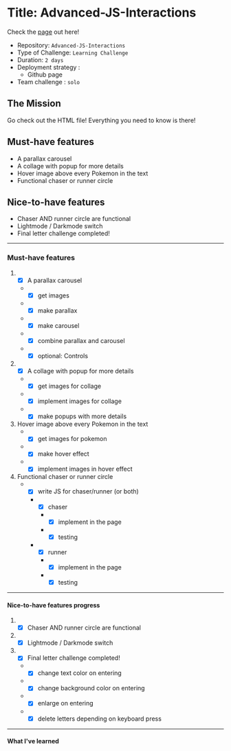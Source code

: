 
# Title: Advanced-JS-Interactions
Check the [page](https://glinchflash.github.io/advanced-interactions/) out here!

- Repository: `Advanced-JS-Interactions`
- Type of Challenge: `Learning Challenge`
- Duration: `2 days`
- Deployment strategy : 
	- Github page
- Team challenge : `solo`


## The Mission
Go check out the HTML file! Everything you need to know is there!

## Must-have features
- A parallax carousel
- A collage with popup for more details
- Hover image above every Pokemon in the text
- Functional chaser or runner circle

## Nice-to-have features
- Chaser AND runner circle are functional
- Lightmode / Darkmode switch
- Final letter challenge completed!
---

### Must-have features

1. - [x]  A parallax carousel
   * - [x] get images
   * - [x] make parallax
   * - [x] make carousel
   * - [x] combine parallax and carousel
   * - [x] optional: Controls

2. - [x]  A collage with popup for more details
    * - [x] get images for collage
    * - [x] implement images for collage
    * - [x] make popups with more details

3. Hover image above every Pokemon in the text
    * - [x] get images for pokemon
    * - [x] make hover effect
    * - [x] implement images in hover effect

4. Functional chaser or runner circle
    * - [x] write JS for chaser/runner (or both)
      * - [x] chaser
         * - [x] implement in the page
         * - [x] testing
      * - [x] runner
        * - [x] implement in the page
        * - [x] testing
     
---
#### Nice-to-have features progress

1. - [x] Chaser AND runner circle are functional
2. - [x] Lightmode / Darkmode switch
3. - [x] Final letter challenge completed!
    * - [x] change text color on entering
    * - [x] change background color on entering
    * - [x] enlarge on entering
    * - [x] delete letters depending on keyboard press
---

#### What I've learned


